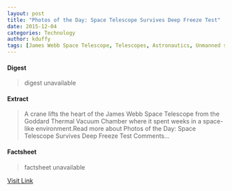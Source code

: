 ```yaml
---
layout: post
title: "Photos of the Day: Space Telescope Survives Deep Freeze Test"
date: 2015-12-04
categories: Technology
author: kduffy
tags: [James Webb Space Telescope, Telescopes, Astronautics, Unmanned spacecraft, Aerospace engineering, Flight, Government programs, Spaceflight technologies, NASA programs, Space exploration, NASA, Spacecraft, Spaceflight, Outer space, Space agencies, Space program of the United States, Engineering projects]
---
```



#### Digest
>digest unavailable

#### Extract
>A crane lifts the heart of the James Webb Space Telescope from the Goddard Thermal Vacuum Chamber where it spent weeks in a space-like environment.Read more about Photos of the Day: Space Telescope Survives Deep Freeze Test Comments...

#### Factsheet
>factsheet unavailable

[Visit Link](http://www.pddnet.com/news/2014/10/photos-day-space-telescope-survives-deep-freeze-test)


